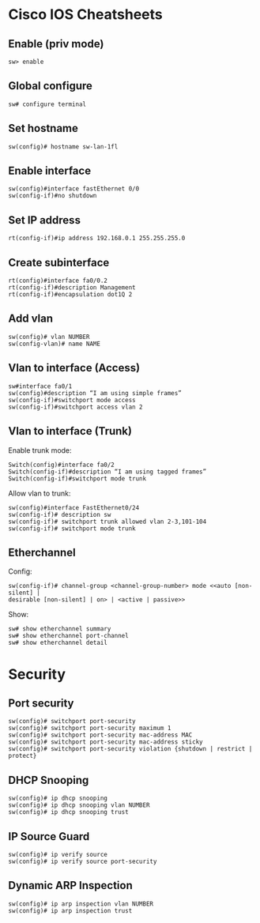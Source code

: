 # Cisco IOS Cheatsheets

## Enable (priv mode)
``` sw> enable ```

## Global configure
``` sw# configure terminal ```

## Set hostname
``` sw(config)# hostname sw-lan-1fl ```

## Enable interface
```code
sw(config)#interface fastEthernet 0/0
sw(config-if)#no shutdown
```

## Set IP address
```code
rt(config-if)#ip address 192.168.0.1 255.255.255.0
```

## Create subinterface
```code
rt(config)#interface fa0/0.2
rt(config-if)#description Management
rt(config-if)#encapsulation dot1Q 2
```

## Add vlan
```code
sw(config)# vlan NUMBER
sw(config-vlan)# name NAME
```

## Vlan to interface (Access)
```code
sw#interface fa0/1
sw(config)#description “I am using simple frames”
sw(config-if)#switchport mode access
sw(config-if)#switchport access vlan 2
```

## Vlan to interface (Trunk)
Enable trunk mode:
```code
Switch(config)#interface fa0/2
Switch(config-if)#description “I am using tagged frames”
Switch(config-if)#switchport mode trunk
```
Allow vlan to trunk:
```code
sw(config)#interface FastEthernet0/24
sw(config-if)# description sw
sw(config-if)# switchport trunk allowed vlan 2-3,101-104
sw(config-if)# switchport mode trunk
```

## Etherchannel
Config:
```code
sw(config-if)# channel-group <channel-group-number> mode <<auto [non-silent] | 
desirable [non-silent] | on> | <active | passive>>

```
Show:
```code
sw# show etherchannel summary
sw# show etherchannel port-channel
sw# show etherchannel detail
```

# Security

## Port security
```code 
sw(config)# switchport port-security
sw(config)# switchport port-security maximum 1
sw(config)# switchport port-security mac-address MAC
sw(config)# switchport port-security mac-address sticky
sw(config)# switchport port-security violation {shutdown | restrict | protect}
```

## DHCP Snooping
```code
sw(config)# ip dhcp snooping
sw(config)# ip dhcp snooping vlan NUMBER
sw(config)# ip dhcp snooping trust
```

## IP Source Guard
```code 
sw(config)# ip verify source
sw(config)# ip verify source port-security
```

## Dynamic ARP Inspection
```code
sw(config)# ip arp inspection vlan NUMBER
sw(config)# ip arp inspection trust
```